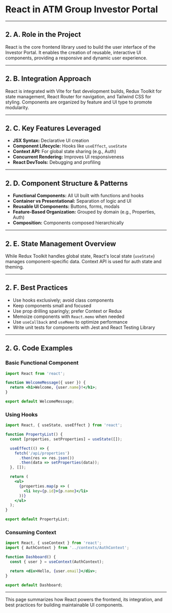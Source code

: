 # React in ATM Group Investor Portal

---

## 2. A. Role in the Project

React is the core frontend library used to build the user interface of the Investor Portal. It enables the creation of reusable, interactive UI components, providing a responsive and dynamic user experience.

---

## 2. B. Integration Approach

React is integrated with Vite for fast development builds, Redux Toolkit for state management, React Router for navigation, and Tailwind CSS for styling. Components are organized by feature and UI type to promote modularity.

---

## 2. C. Key Features Leveraged

- **JSX Syntax:** Declarative UI creation
- **Component Lifecycle:** Hooks like `useEffect`, `useState`
- **Context API:** For global state sharing (e.g., Auth)
- **Concurrent Rendering:** Improves UI responsiveness
- **React DevTools:** Debugging and profiling

---

## 2. D. Component Structure & Patterns

- **Functional Components:** All UI built with functions and hooks
- **Container vs Presentational:** Separation of logic and UI
- **Reusable UI Components:** Buttons, forms, modals
- **Feature-Based Organization:** Grouped by domain (e.g., Properties, Auth)
- **Composition:** Components composed hierarchically

---

## 2. E. State Management Overview

While Redux Toolkit handles global state, React's local state (`useState`) manages component-specific data. Context API is used for auth state and theming.

---

## 2. F. Best Practices

- Use hooks exclusively; avoid class components
- Keep components small and focused
- Use prop drilling sparingly; prefer Context or Redux
- Memoize components with `React.memo` when needed
- Use `useCallback` and `useMemo` to optimize performance
- Write unit tests for components with Jest and React Testing Library

---

## 2. G. Code Examples

### Basic Functional Component

```jsx
import React from 'react';

function WelcomeMessage({ user }) {
  return <h1>Welcome, {user.name}!</h1>;
}

export default WelcomeMessage;
```

### Using Hooks

```jsx
import React, { useState, useEffect } from 'react';

function PropertyList() {
  const [properties, setProperties] = useState([]);

  useEffect(() => {
    fetch('/api/properties')
      .then(res => res.json())
      .then(data => setProperties(data));
  }, []);

  return (
    <ul>
      {properties.map(p => (
        <li key={p.id}>{p.name}</li>
      ))}
    </ul>
  );
}

export default PropertyList;
```

### Consuming Context

```jsx
import React, { useContext } from 'react';
import { AuthContext } from '../contexts/AuthContext';

function Dashboard() {
  const { user } = useContext(AuthContext);

  return <div>Hello, {user.email}</div>;
}

export default Dashboard;
```

---

This page summarizes how React powers the frontend, its integration, and best practices for building maintainable UI components.